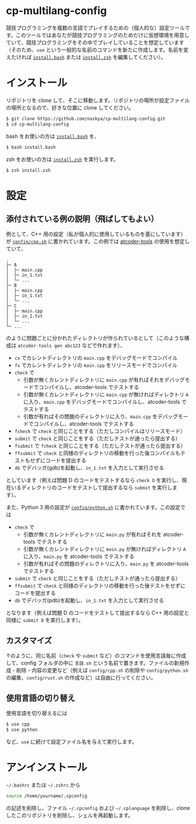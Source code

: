 # cp-multilang-config

競技プログラミングを複数の言語でプレイするための（個人的な）設定ツールです。このツールではあなたが競技プログラミングのためだけに仮想環境を用意していて、競技プログラミングをその中でプレイしていることを想定しています（そのため、`use` という一般的な名前のコマンドを新たに作成します。名前を変えたければ [`install.bash`](https://github.com/naskya/cp-multilang-config/blob/main/install.bash) または [`install.zsh`](https://github.com/naskya/cp-multilang-config/blob/main/install.zsh) を編集してください）。

# インストール

リポジトリを clone して、そこに移動します。リポジトリの場所が設定ファイルの場所となるので、好きな位置に clone してください。

```bash
$ git clone https://github.com/naskya/cp-multilang-config.git
$ cd cp-multilang-config
```

bash をお使いの方は [`install.bash`](https://github.com/naskya/cp-multilang-config/blob/main/install.bash) を、

```sh
$ bash install.bash
```

zsh をお使いの方は [`install.zsh`](https://github.com/naskya/cp-multilang-config/blob/main/install.zsh) を実行します。

```sh
$ zsh install.zsh
```

# 設定

## 添付されている例の説明（飛ばしてもよい）

例として、C++ 用の設定（私が個人的に使用しているものを基にしています）が [`config/cpp.sh`](https://github.com/naskya/cp-multilang-config/blob/main/config/cpp.sh) に書かれています。この例では [atcoder-tools](https://github.com/kyuridenamida/atcoder-tools) の使用を想定していて、

```
.
├─ A
│  ├─ main.cpp
│  ├─ in_1.txt
│  └─ ...
├─ B
│  ├─ main.cpp
│  ├─ in_1.txt
│  └─ ...
├─ C
│  ├─ main.cpp
│  ├─ in_1.txt
│  └─ ...
└─ ...
```

のように問題ごとに分かれたディレクトリが作られているとして（このような構成は `atcoder-tools gen abc123` などで作れます）、

- `cx` でカレントディレクトリの `main.cpp` をデバッグモードでコンパイル
- `fx` でカレントディレクトリの `main.cpp` をリリースモードでコンパイル
- `check` で
    - 引数が無くカレントディレクトリに `main.cpp` が有ればそれをデバッグモードでコンパイルし、atcoder-tools でテストする
    - 引数が無くカレントディレクトリに `main.cpp` が無ければディレクトリ `A` に入り、`main.cpp` をデバッグモードでコンパイルし、atcoder-tools でテストする
    - 引数が有ればその問題のディレクトリに入り、`main.cpp` をデバッグモードでコンパイルし、atcoder-tools でテストする
- `fcheck` で `check` と同じことをする（ただしコンパイルはリリースモード）
- `submit` で `check` と同じことをする（ただしテストが通ったら提出する）
- `fsubmit` で `fcheck` と同じことをする（ただしテストが通ったら提出する）
- `ffsubmit` で `check` と同様のディレクトリの移動を行った後コンパイルもテストもせずにコードを提出する
- `db` でデバッガ(gdb)を起動し、`in_1.txt` を入力として実行させる

としています（例えば問題 D のコードをテストするなら `check D` を実行し、現在いるディレクトリのコードをテストして提出するなら `submit` を実行します）。

また、Python 3 用の設定が [`config/python.sh`](https://github.com/naskya/cp-multilang-config/blob/main/config/python.sh) に書かれています。この設定では

- `check` で
    - 引数が無くカレントディレクトリに `main.py` が有ればそれを atcoder-tools でテストする
    - 引数が無くカレントディレクトリに `main.py` が無ければディレクトリ `A` に入り、`main.py` を atcoder-tools でテストする
    - 引数が有ればその問題のディレクトリに入り、`main.py` を atcoder-tools でテストする
- `submit` で `check` と同じことをする（ただしテストが通ったら提出する）
- `ffsubmit` で `check` と同様のディレクトリの移動を行った後テストをせずにコードを提出する
- `db` でデバッガ(pdb)を起動し、`in_1.txt` を入力として実行させる

となります（例えば問題 D のコードをテストして提出するなら C++ 用の設定と同様に `submit D` を実行します）。

## カスタマイズ

↑のように、同じ名前（`check` や `submit` など）のコマンドを使用言語毎に作成して、config フォルダの中に `言語.sh` という名前で置きます。ファイルの新規作成・削除・内容の変更など（例えば `config/cpp.sh` の削除や `config/python.sh` の編集、`config/rust.sh` の作成など）は自由に行ってください。

## 使用言語の切り替え

使用言語を切り替えるには

```sh
$ use cpp
$ use python
```

など、`use` に続けて設定ファイル名を与えて実行します。

# アンインストール

`~/.bashrc` または `~/.zshrc` から

```sh
source /home/yourname/.cpconfig
```

の記述を削除し、ファイル `~/.cpconfig` および `~/.cplanguage` を削除し、clone したこのリポジトリを削除し、シェルを再起動します。
